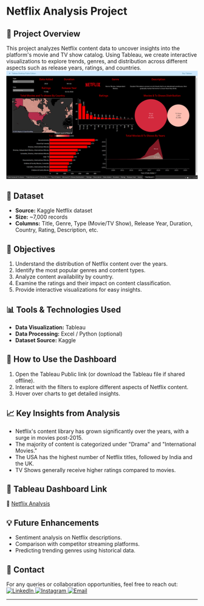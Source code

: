 # Netflix Analysis Project

## 📌 Project Overview
This project analyzes Netflix content data to uncover insights into the platform's movie and TV show catalog. Using Tableau, we create interactive visualizations to explore trends, genres, and distribution across different aspects such as release years, ratings, and countries.
![alt text](<Snapshots/Screenshot 2025-03-02 235036.png>)

## 📂 Dataset
- **Source:** Kaggle Netflix dataset
- **Size:** ~7,000 records
- **Columns:** Title, Genre, Type (Movie/TV Show), Release Year, Duration, Country, Rating, Description, etc.

## 🎯 Objectives
1. Understand the distribution of Netflix content over the years.
2. Identify the most popular genres and content types.
3. Analyze content availability by country.
4. Examine the ratings and their impact on content classification.
5. Provide interactive visualizations for easy insights.

## 📊 Tools & Technologies Used
- **Data Visualization:** Tableau
- **Data Processing:** Excel / Python (optional)
- **Dataset Source:** Kaggle

## 🚀 How to Use the Dashboard
1. Open the Tableau Public link (or download the Tableau file if shared offline).
2. Interact with the filters to explore different aspects of Netflix content.
3. Hover over charts to get detailed insights.

## 📈 Key Insights from Analysis
- Netflix's content library has grown significantly over the years, with a surge in movies post-2015.
- The majority of content is categorized under "Drama" and "International Movies."
- The USA has the highest number of Netflix titles, followed by India and the UK.
- TV Shows generally receive higher ratings compared to movies.

## 📎 Tableau Dashboard Link
🔗 [Netflix Analysis](<Netfilx analysis.twb>)

## 💡 Future Enhancements
- Sentiment analysis on Netflix descriptions.
- Comparison with competitor streaming platforms.
- Predicting trending genres using historical data.

## 📧 Contact
For any queries or collaboration opportunities, feel free to reach out:
  <a href="https://www.linkedin.com/in/prashant-wadhave-48137625a/" target="_blank">
    <img src="https://img.shields.io/badge/LinkedIn-0077B5?style=for-the-badge&logo=linkedin&logoColor=white" alt="LinkedIn" />
  </a>
  <a href="https://www.instagram.com/prashant_wadhave_11/" target="_blank">
    <img src="https://img.shields.io/badge/Instagram-E4405F?style=for-the-badge&logo=instagram&logoColor=white" alt="Instagram" />
  </a>
  <a href="mailto:Prashantwadhve5@gmail.com">
    <img src="https://img.shields.io/badge/Email-D14836?style=for-the-badge&logo=gmail&logoColor=white" alt="Email" />
  </a>

---
